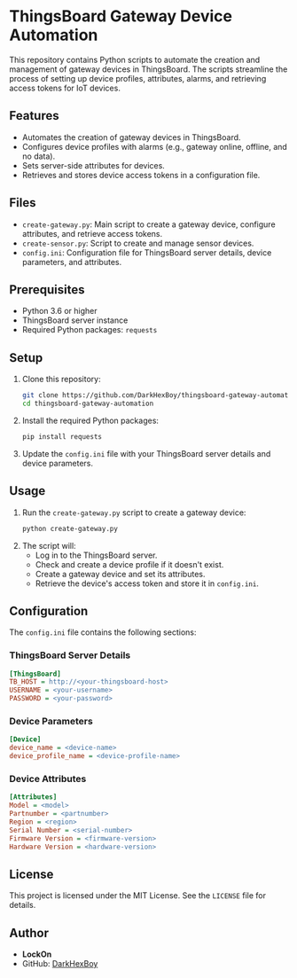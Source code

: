 # ThingsBoard Gateway Device Automation

This repository contains Python scripts to automate the creation and management of gateway devices in ThingsBoard. The scripts streamline the process of setting up device profiles, attributes, alarms, and retrieving access tokens for IoT devices.

## Features
- Automates the creation of gateway devices in ThingsBoard.
- Configures device profiles with alarms (e.g., gateway online, offline, and no data).
- Sets server-side attributes for devices.
- Retrieves and stores device access tokens in a configuration file.

## Files
- `create-gateway.py`: Main script to create a gateway device, configure attributes, and retrieve access tokens.
- `create-sensor.py`: Script to create and manage sensor devices.
- `config.ini`: Configuration file for ThingsBoard server details, device parameters, and attributes.

## Prerequisites
- Python 3.6 or higher
- ThingsBoard server instance
- Required Python packages: `requests`

## Setup
1. Clone this repository:
   ```bash
   git clone https://github.com/DarkHexBoy/thingsboard-gateway-automation.git
   cd thingsboard-gateway-automation
   ```
2. Install the required Python packages:
   ```bash
   pip install requests
   ```
3. Update the `config.ini` file with your ThingsBoard server details and device parameters.

## Usage
1. Run the `create-gateway.py` script to create a gateway device:
   ```bash
   python create-gateway.py
   ```
2. The script will:
   - Log in to the ThingsBoard server.
   - Check and create a device profile if it doesn't exist.
   - Create a gateway device and set its attributes.
   - Retrieve the device's access token and store it in `config.ini`.

## Configuration
The `config.ini` file contains the following sections:

### ThingsBoard Server Details
```ini
[ThingsBoard]
TB_HOST = http://<your-thingsboard-host>
USERNAME = <your-username>
PASSWORD = <your-password>
```

### Device Parameters
```ini
[Device]
device_name = <device-name>
device_profile_name = <device-profile-name>
```

### Device Attributes
```ini
[Attributes]
Model = <model>
Partnumber = <partnumber>
Region = <region>
Serial Number = <serial-number>
Firmware Version = <firmware-version>
Hardware Version = <hardware-version>
```

## License
This project is licensed under the MIT License. See the `LICENSE` file for details.

## Author
- **LockOn**
- GitHub: [DarkHexBoy](https://github.com/DarkHexBoy)
